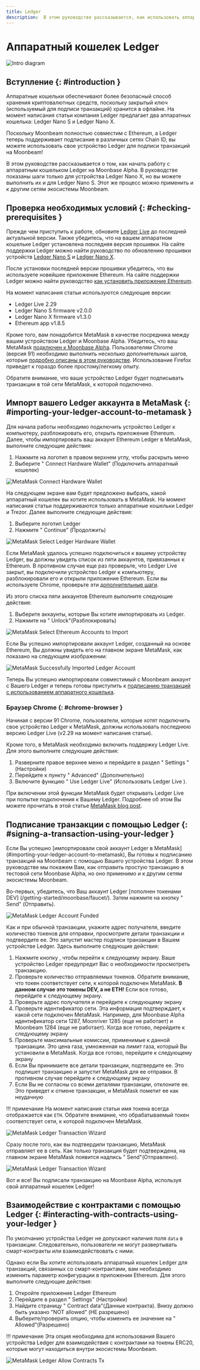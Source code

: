 ```yaml
---
title: Ledger
description:  В этом руководстве рассказывается, как использовать аппаратный кошелек Ledger для подписи транзакций в Moonbeam, используя его функции совместимости с Ethereum.
---
```


# Аппаратный кошелек Ledger

![Intro diagram](/images/tokens/connect/ledger/ledger-banner.png)

## Вступление {: #introduction } 

Аппаратные кошельки обеспечивают более безопасный способ хранения криптовалютных средств, поскольку закрытый ключ (используемый для подписи транзакций) хранится в офлайне. На момент написания статьи компания Ledger предлагает два аппаратных кошелька: Ledger Nano S и Ledger Nano X.

Поскольку Moonbeam полностью совместим с Ethereum, а Ledger теперь поддерживает подписание в различных сетях Chain ID, вы можете использовать свое устройство Ledger для подписи транзакций на Moonbeam!

В этом руководстве рассказывается о том, как начать работу с аппаратным кошельком Ledger на Moonbase Alpha. В руководстве показаны шаги только для устройства Ledger Nano X, но вы можете выполнить их и для Ledger Nano S. Этот же процесс можно применить и к другим сетям экосистемы Moonbeam.

## Проверка необходимых условий {: #checking-prerequisites } 

Прежде чем приступить к работе, обновите [Ledger Live](https://www.ledger.com/ledger-live/download) до последней актуальной версии. Также убедитесь, что на вашем аппаратном кошельке Ledger установлена последняя версия прошивки. На сайте поддержки Ledger можно найти руководство по обновлению прошивки устройств [Ledger Nano S](https://support.ledger.com/hc/en-us/articles/360002731113-Update-Ledger-Nano-S-firmware) и [Ledger Nano X](https://support.ledger.com/hc/en-us/articles/360013349800-Update-Ledger-Nano-X-firmware).

После установки последней версии прошивки убедитесь, что вы используете новейшее приложение Ethereum. На сайте поддержки Ledger можно найти руководство [как установить приложение Ethereum](https://support.ledger.com/hc/en-us/articles/360009576554-Ethereum-ETH-).

На момент написания статьи используются следующие версии:

 - Ledger Live 2.29
 - Ledger Nano S firmware v2.0.0
 - Ledger Nano X firmware v1.3.0
 - Ethereum app v1.8.5

Кроме того, вам понадобится MetaMask в качестве посредника между вашим устройством Ledger и Moonbase Alpha. Убедитесь, что ваш MetaMask [подключен к Moonbase Alpha](/integrations/wallets/metamask/). Пользователям Chrome (версия 91) необходимо выполнить несколько дополнительных шагов, которые [подробно описаны в этом руководстве](#chrome-browser). Использование Firefox приведет к гораздо более простому/легкому опыту.

Обратите внимание, что ваше устройство Ledger будет подписывать транзакции в той сети MetaMask, к которой подключено.

## Импорт вашего Ledger аккаунта в MetaMask {: #importing-your-ledger-account-to-metamask } 

Для начала работы необходимо подключить устройство Ledger к компьютеру, разблокировать его, открыть приложение Ethereum. Далее, чтобы импортировать ваш аккаунт Ethereum Ledger в MetaMask, выполните следующие действия:

 1. Нажмите на логотип в правом верхнем углу, чтобы раскрыть меню
 2. Выберите " Connect Hardware Wallet" (Подключить аппаратный кошелек)

![MetaMask Connect Hardware Wallet](/images/tokens/connect/ledger/ledger-1.png)

На следующем экране вам будет предложено выбрать, какой аппаратный кошелек вы хотите использовать в MetaMask. На момент написания статьи поддерживаются только аппаратные кошельки Ledger и Trezor. Далее выполните следующие действия:

 1. Выберите логотип Ledger
 2. Нажмите " Continue" (Продолжить)

![MetaMask Select Ledger Hardware Wallet](/images/tokens/connect/ledger/ledger-2.png)

Если MetaMask удалось успешно подключиться к вашему устройству Ledger, вы должны увидеть список из пяти аккаунтов, привязанных к Ethereum. В противном случае еще раз проверьте, что Ledger Live закрыт, вы подключили устройство Ledger к компьютеру, разблокировали его и открыли приложение Ethereum. Если вы используете Chrome, проверьте эти [дополнительные шаги](#chrome-browser).

Из этого списка пяти аккаунтов Ethereum выполните следующие действия:

 1. Выберите аккаунты, которые Вы хотите импортировать из Ledger.
 2. Нажмите на " Unlock"(Разблокировать)

![MetaMask Select Ethereum Accounts to Import](/images/tokens/connect/ledger/ledger-3.png)

Если Вы успешно импортировали аккаунт Ledger, созданный на основе Ethereum, Вы должны увидеть его на главном экране MetaMask, как показано на следующем изображении:

![MetaMask Successfully Imported Ledger Account](/images/tokens/connect/ledger/ledger-4.png)

Теперь Вы успешно импортировали совместимый с Moonbeam аккаунт с Вашего Ledger и теперь готовы приступить к [подписанию транзакций с использованием аппаратного кошелька](#signing-a-transaction-using-your-ledger).

### Браузер Chrome {: #chrome-browser } 

Начиная с версии 91 Chrome, пользователи, которые хотят подключить свое устройство Ledger к MetaMask, должны использовать последнюю версию Ledger Live (v2.29 на момент написания статьи). 

Кроме того, в MetaMask необходимо включить поддержку Ledger Live. Для этого выполните следующие действия:

 1. Разверните правое верхнее меню и перейдите в раздел " Settings " (Настройки)
 2. Перейдите к пункту " Advanced" (Дополнительно)
 3. Включите функцию " Use Ledger Live" (Использовать Ledger Live ).

При включении этой функции MetaMask будет открывать Ledger Live при попытке подключения к Вашему Ledger. Подробнее об этом Вы можете прочитать в этой статье [MetaMask blog post](https://metamask.zendesk.com/hc/en-us/articles/360020394612-How-to-connect-a-Trezor-or-Ledger-Hardware-Wallet).

## Подписание транзакции с помощью Ledger {: #signing-a-transaction-using-your-ledger } 

Если Вы успешно [импортировали свой аккаунт Ledger в MetaMask] (#importing-your-ledger-account-to-metamask), Вы готовы к подписанию транзакций на Moonbeam с помощью Вашего устройства Ledger. В этом руководстве мы покажем Вам, как отправить простую транзакцию в тестовой сети Moonbase Alpha, но оно применимо и к другим сетям экосистемы Moonbeam.

Во-первых, убедитесь, что Ваш аккаунт Ledger [пополнен токенами DEV] (/getting-started/moonbase/faucet/). Затем нажмите на кнопку " Send" (Отправить).

![MetaMask Ledger Account Funded](/images/tokens/connect/ledger/ledger-5.png)

Как и при обычной транзакции, укажите адрес получателя, введите количество токенов для отправки, просмотрите детали транзакции и подтвердите ее. Это запустит мастер подписи транзакции в Вашем устройстве Ledger. Здесь выполните следующие действия:

 1. Нажмите кнопку , чтобы перейти к следующему экрану. Ваше устройство Ledger предупредит Вас о необходимости просмотреть транзакцию.
 2. Проверьте количество отправляемых токенов. Обратите внимание, что токен соответствует сети, к которой подключен MetaMask. **В данном случае это токены DEV, а не ETH!** Если все готово, перейдите к следующему экрану.
 3. Проверьте адрес получателя и перейдите к следующему экрану
 4. Проверьте идентификатор сети. Эта информация подтверждает, к какой сети подключен MetaMask. Например, для Moonbase Alpha идентификатор сети 1287, Moonriver 1285 (еще не работает) и Moonbeam 1284 (еще не работает). Когда все готово, перейдите к следующему экрану
 5. Проверьте максимальные комиссии, применимые к данной транзакции. Это цена газа, умноженная на лимит газа, который Вы установили в MetaMask. Когда все готово, перейдите к следующему экрану
 6. Если Вы принимаете все детали транзакции, подтвердите ее. Это подпишет транзакцию и запустит MetaMask для ее отправки. В противном случае перейдите к следующему экрану
 7. Если Вы не согласны со всеми деталями транзакции, отклоните ее. Это приведет к отмене транзакции, и MetaMask пометит ее как неудачную
 
!!! примечание 
    На момент написания статьи имя токена всегда отображается как `ETH`. Обратите внимание, что обрабатываемый токен соответствует сети, к которой подключен MetaMask.

![MetaMask Ledger Transaction Wizard](/images/tokens/connect/ledger/ledger-6.png)

Сразу после того, как вы подтвердили транзакцию, MetaMask отправляет ее в сеть. Как только транзакция будет подтверждена, на главном экране MetaMask появится надпись " Send"(Отправлено).

![MetaMask Ledger Transaction Wizard](/images/tokens/connect/ledger/ledger-7.png)

Вот и все! Вы подписали транзакцию на Moonbase Alpha, используя свой аппаратный кошелек Ledger!

## Взаимодействие с контрактами с помощью Ledger {: #interacting-with-contracts-using-your-ledger } 

По умолчанию устройства Ledger не допускают наличия поля `data` в транзакции. Следовательно, пользователи не могут развертывать смарт-контракты или взаимодействовать с ними.

Однако если Вы хотите использовать аппаратный кошелек Ledger для транзакций, связанных со смарт-контрактами, вам необходимо изменить параметр конфигурации в приложении Ethereum. Для этого выполните следующие действия:

 1. Откройте приложение Ledger Ethereum
 2. Перейдите в раздел " Settings" (Настройки)
 3. Найдите страницу " Contract data"(Данные контракта). Внизу должно быть указано "NOT allowed" (НЕ разрешено)
 4. Выберите/проверить опцию, чтобы изменить ее значение на " Allowed"(Разрешено)

!!! примечание 
    Эта опция необходима для использования Вашего устройства Ledger для взаимодействия с контрактами на токены ERC20, которые могут находиться внутри экосистемы Moonbeam.

![MetaMask Ledger Allow Contracts Tx](/images/tokens/connect/ledger/ledger-8.png)
